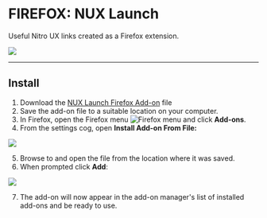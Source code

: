 # FIREFOX: NUX Launch
Useful Nitro UX links created as a Firefox extension.

![](https://lh3.googleusercontent.com/AWiKHt6MBBH9bN-DR93R5bLzY_v3yqbCCg8zym-16kwM3rkxh69vQlked-KQxUrS6g5ibMgx=w640-h400-e365)

---

## Install

1. Download the [NUX Launch Firefox Add-on](https://github.com/deliberatedesign/firefox-nux-launch/raw/master/nux_launch-0.0.9-fx.xpi) file
2. Save the add-on file to a suitable location on your computer.
3. In Firefox, open the Firefox menu ![Firefox menu](https://mdn.mozillademos.org/files/15199/Firefox_menu.png) and click **Add-ons**.
4. From the settings cog, open **Install Add-on From File:**

![](https://mdn.mozillademos.org/files/15201/add-on_manager_cog.png)


5. Browse to and open the file from the location where it was saved.
6. When prompted click **Add**:

![](https://mdn.mozillademos.org/files/15203/add_add_on_confirmation.png)


7. The add-on will now appear in the add-on manager's list of installed add-ons and be ready to use.
